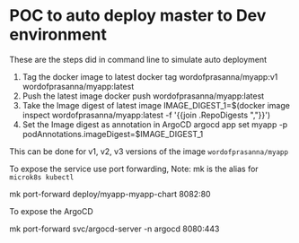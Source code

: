 # POC to auto deploy master to Dev environment

These are the steps did in command line to simulate auto deployment

1. Tag the docker image to latest
docker tag wordofprasanna/myapp:v1 wordofprasanna/myapp:latest
2. Push the latest image
docker push wordofprasanna/myapp:latest
3. Take the Image digest of latest image
IMAGE_DIGEST_1=$(docker image inspect wordofprasanna/myapp:latest -f '{{join .RepoDigests ","}}')
4. Set the Image digest as annotation in ArgoCD
argocd app set myapp -p podAnnotations.imageDigest=$IMAGE_DIGEST_1

This can be done for v1, v2, v3 versions of the image `wordofprasanna/myapp`


To expose the service use port forwarding,
Note: mk is the alias for `microk8s kubectl`

mk port-forward deploy/myapp-myapp-chart 8082:80

To expose the ArgoCD

mk port-forward svc/argocd-server -n argocd 8080:443